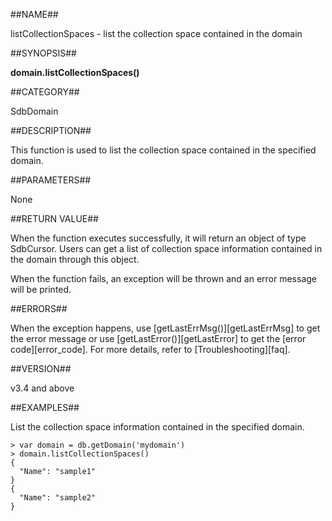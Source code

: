 ##NAME##

listCollectionSpaces - list the collection space contained in the domain

##SYNOPSIS##

**domain.listCollectionSpaces()**

##CATEGORY##

SdbDomain

##DESCRIPTION##

This function is used to list the collection space contained in the specified domain.

##PARAMETERS##

None

##RETURN VALUE##

When the function executes successfully, it will return an object of type SdbCursor. Users can get a list of collection space information contained in the domain through this object.

When the function fails, an exception will be thrown and an error message will be printed.

##ERRORS##

When the exception happens, use [getLastErrMsg()][getLastErrMsg] to get the error message or use [getLastError()][getLastError] to get the [error code][error_code]. For more details, refer to [Troubleshooting][faq].

##VERSION##

v3.4 and above

##EXAMPLES##

List the collection space information contained in the specified domain.

```lang-javascript
> var domain = db.getDomain('mydomain')
> domain.listCollectionSpaces()
{
  "Name": "sample1"
}
{
  "Name": "sample2"
}
```


[^_^]:
     Links
[getLastErrMsg]:manual/Manual/Sequoiadb_Command/Global/getLastErrMsg.md
[getLastError]:manual/Manual/Sequoiadb_Command/Global/getLastError.md
[faq]:manual/FAQ/faq_sdb.md
[error_code]:manual/Manual/Sequoiadb_error_code.md
[collectionspaces_list]:manual/Manual/List/SDB_LIST_COLLECTIONSPACES.md
